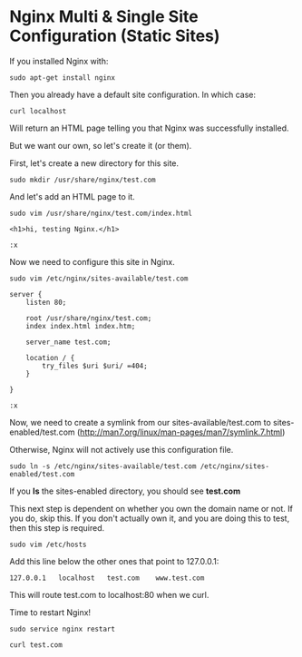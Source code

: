 # Nginx Multi & Single Site Configuration (Static Sites)
If you installed Nginx with:

```
sudo apt-get install nginx
```

Then you already have a default site configuration. In which case:

```
curl localhost
```

Will return an HTML page telling you that Nginx was successfully installed.

But we want our own, so let's create it (or them).

First, let's create a new directory for this site.
```
sudo mkdir /usr/share/nginx/test.com
```

And let's add an HTML page to it.
```
sudo vim /usr/share/nginx/test.com/index.html

<h1>hi, testing Nginx.</h1>

:x
```

Now we need to configure this site in Nginx.
```
sudo vim /etc/nginx/sites-available/test.com
```
```
server {
	listen 80;

	root /usr/share/nginx/test.com;
	index index.html index.htm;

	server_name test.com;

	location / {
		try_files $uri $uri/ =404;
	}

}

:x
```
Now, we need to create a symlink from our sites-available/test.com to sites-enabled/test.com (http://man7.org/linux/man-pages/man7/symlink.7.html)

Otherwise, Nginx will not actively use this configuration file.

```
sudo ln -s /etc/nginx/sites-available/test.com /etc/nginx/sites-enabled/test.com
```

If you **ls** the sites-enabled directory, you should see **test.com**

This next step is dependent on whether you own the domain name or not. If you do, skip this.
If you don't actually own it, and you are doing this to test, then this step is required.

```
sudo vim /etc/hosts
```
Add this line below the other ones that point to 127.0.0.1:
```
127.0.0.1	localhost	test.com	www.test.com
```
This will route test.com to localhost:80 when we curl.

Time to restart Nginx!
```
sudo service nginx restart
```
```
curl test.com
```
